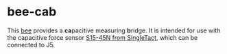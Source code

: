 bee-cab
=======

This [bee](https://github.com/beecourse) provides a **ca**pacitive measuring **b**ridge.
It is intended for use with the capacitive force sensor [S15-45N from SingleTact](https://www.singletact.com/micro-force-sensor/standard-sensors/15mm-standard-sensor/15mm-45newton/), which can be connected to J5.
